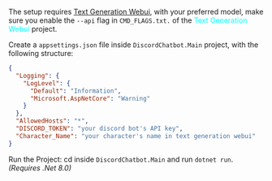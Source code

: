 ﻿The setup requires <a href="https://github.com/oobabooga/text-generation-webui"> Text Generation Webui</a>, with your
preferred model, make sure you enable the `--api` flag in `CMD_FLAGS.txt.` of the <span style="color:aqua">Text
Generation Webui</span> project.

Create a `appsettings.json` file inside `DiscordChatbot.Main` project, with the following structure:
```json
{
  "Logging": {
    "LogLevel": {
      "Default": "Information",
      "Microsoft.AspNetCore": "Warning"
    }
  },
  "AllowedHosts": "*",
  "DISCORD_TOKEN": "your discord bot's API key",
  "Character_Name": "your character's name in text generation webui"
}
```

Run the Project: cd inside `DiscordChatbot.Main` and run `dotnet run`. _(Requires .Net 8.0)_